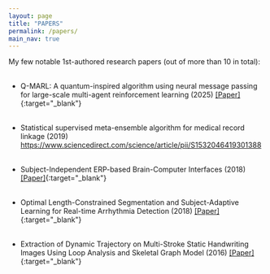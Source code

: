 ```yaml
---
layout: page
title: "PAPERS"
permalink: /papers/
main_nav: true
---
```


<div id="animation-container">
  <!-- Canvas element for animation -->
  <canvas id="visualizationCanvas_neuralNet"></canvas>
</div>

<script src="{{ '/js/neural_network.js' | relative_url }}"></script>

My few notable 1st-authored research papers (out of more than 10 in total):
<br> <br> 

- Q-MARL: A quantum-inspired algorithm using neural message passing for large-scale multi-agent reinforcement learning (2025)
[[Paper]](https://arxiv.org/abs/2503.07397){:target="_blank"}
<br> <br>

- Statistical supervised meta-ensemble algorithm for medical record linkage (2019) <br>
https://www.sciencedirect.com/science/article/pii/S1532046419301388
<br> <br>

- Subject-Independent ERP-based Brain-Computer Interfaces (2018)
[[Paper]](https://opus.lib.uts.edu.au/bitstream/10453/120128/4/TNSRE_2017.pdf){:target="_blank"}
<br> <br>

- Optimal Length-Constrained Segmentation and Subject-Adaptive Learning for Real-time Arrhythmia Detection (2018)
[[Paper]](https://opus.lib.uts.edu.au/bitstream/10453/133622/4/08672519%20%28002%29.pdf){:target="_blank"}
<br> <br>

- Extraction of Dynamic Trajectory on Multi-Stroke Static Handwriting Images Using Loop Analysis and Skeletal Graph Model (2016)
[[Paper]](https://www.rev-jec.org/index.php/rev-jec/article/view/131/107){:target="_blank"}


